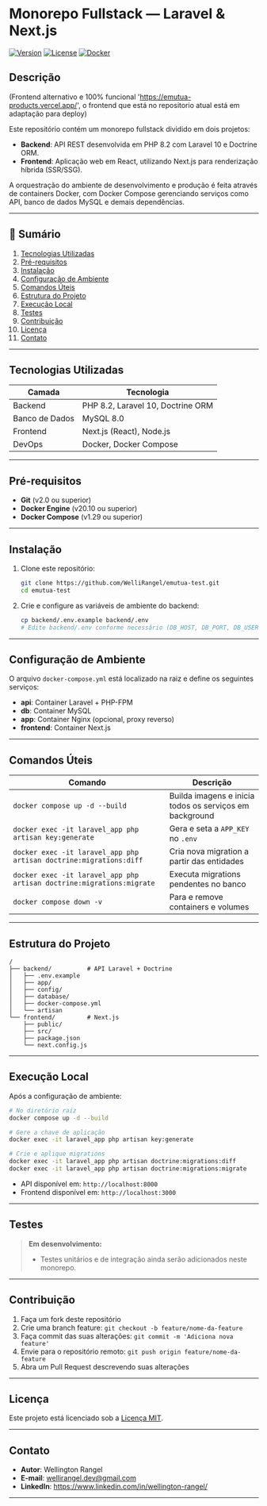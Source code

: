 # Monorepo Fullstack — Laravel & Next.js

[![Version](https://img.shields.io/badge/version-1.0.0-blue.svg)]()
[![License](https://img.shields.io/badge/license-MIT-green.svg)]()
[![Docker](https://img.shields.io/badge/docker-ready-blue.svg)]()

## Descrição

(Frontend alternativo e 100% funcional 'https://emutua-products.vercel.app/', o frontend que está no repositorio atual está em adaptação para deploy)

Este repositório contém um monorepo fullstack dividido em dois projetos:

- **Backend**: API REST desenvolvida em PHP 8.2 com Laravel 10 e Doctrine ORM.  
- **Frontend**: Aplicação web em React, utilizando Next.js para renderização híbrida (SSR/SSG).

A orquestração do ambiente de desenvolvimento e produção é feita através de containers Docker, com Docker Compose gerenciando serviços como API, banco de dados MySQL e demais dependências.

---

## 📑 Sumário

1. [Tecnologias Utilizadas](#tecnologias-utilizadas)  
2. [Pré-requisitos](#pré-requisitos)  
3. [Instalação](#instalação)  
4. [Configuração de Ambiente](#configuração-de-ambiente)  
5. [Comandos Úteis](#comandos-úteis)  
6. [Estrutura do Projeto](#estrutura-do-projeto)  
7. [Execução Local](#execução-local)  
8. [Testes](#testes)  
9. [Contribuição](#contribuição)  
10. [Licença](#licença)  
11. [Contato](#contato)

---

## Tecnologias Utilizadas

| Camada     | Tecnologia                 |
| ---------- | -------------------------- |
| Backend    | PHP 8.2, Laravel 10, Doctrine ORM |
| Banco de Dados | MySQL 8.0                 |
| Frontend   | Next.js (React), Node.js   |
| DevOps     | Docker, Docker Compose     |

---

## Pré-requisitos

- **Git** (v2.0 ou superior)  
- **Docker Engine** (v20.10 ou superior)  
- **Docker Compose** (v1.29 ou superior)

---

## Instalação

1. Clone este repositório:
   ```bash
   git clone https://github.com/WelliRangel/emutua-test.git
   cd emutua-test
   ```

2. Crie e configure as variáveis de ambiente do backend:
   ```bash
   cp backend/.env.example backend/.env
   # Edite backend/.env conforme necessário (DB_HOST, DB_PORT, DB_USER, DB_PASS etc.)
   ```

---

## Configuração de Ambiente

O arquivo `docker-compose.yml` está localizado na raiz e define os seguintes serviços:

- **api**: Container Laravel + PHP-FPM  
- **db**: Container MySQL  
- **app**: Container Nginx (opcional, proxy reverso)  
- **frontend**: Container Next.js

---

## Comandos Úteis

| Comando                                                                                     | Descrição                                |
| ------------------------------------------------------------------------------------------- | ---------------------------------------- |
| `docker compose up -d --build`                                                              | Builda imagens e inicia todos os serviços em background |
| `docker exec -it laravel_app php artisan key:generate`                                      | Gera e seta a `APP_KEY` no `.env`        |
| `docker exec -it laravel_app php artisan doctrine:migrations:diff`                          | Cria nova migration a partir das entidades |
| `docker exec -it laravel_app php artisan doctrine:migrations:migrate`                       | Executa migrations pendentes no banco    |
| `docker compose down -v`                                                                    | Para e remove containers e volumes       |

---

## Estrutura do Projeto

```
/
├── backend/          # API Laravel + Doctrine
│   ├── .env.example
│   ├── app/
│   ├── config/
│   ├── database/
│   ├── docker-compose.yml
│   └── artisan
└── frontend/         # Next.js
    ├── public/
    ├── src/
    ├── package.json
    └── next.config.js
```

---

## Execução Local

Após a configuração de ambiente:

```bash
# No diretório raiz
docker compose up -d --build

# Gere a chave de aplicação
docker exec -it laravel_app php artisan key:generate

# Crie e aplique migrations
docker exec -it laravel_app php artisan doctrine:migrations:diff
docker exec -it laravel_app php artisan doctrine:migrations:migrate
```

- API disponível em: `http://localhost:8000`  
- Frontend disponível em: `http://localhost:3000`

---

## Testes

> **Em desenvolvimento:**  
> - Testes unitários e de integração ainda serão adicionados neste monorepo.

---

## Contribuição

1. Faça um fork deste repositório  
2. Crie uma branch feature: `git checkout -b feature/nome-da-feature`  
3. Faça commit das suas alterações: `git commit -m 'Adiciona nova feature'`  
4. Envie para o repositório remoto: `git push origin feature/nome-da-feature`  
5. Abra um Pull Request descrevendo suas alterações

---

## Licença

Este projeto está licenciado sob a [Licença MIT](LICENSE).

---

## Contato

- **Autor**: Wellington Rangel  
- **E-mail**: wellirangel.dev@gmail.com  
- **LinkedIn**: https://www.linkedin.com/in/wellington-rangel/

---
